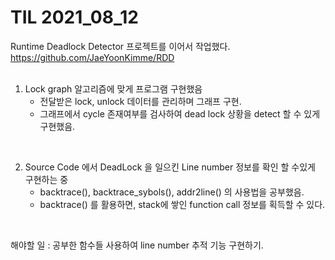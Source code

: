 # TIL 2021_08_12

Runtime Deadlock Detector 프로젝트를 이어서 작업했다.  
https://github.com/JaeYoonKimme/RDD   
<br>  

1. Lock graph 알고리즘에 맞게 프로그램 구현했음  
    - 전달받은 lock, unlock 데이터를 관리하며 그래프 구현.  
    - 그래프에서 cycle 존재여부를 검사하여 dead lock 상황을 detect 할 수 있게 구현했음.  
<br>

2. Source Code 에서 DeadLock 을 일으킨 Line number 정보를 확인 할 수있게 구현하는 중  
    - backtrace(), backtrace_sybols(), addr2line() 의 사용법을 공부했음. 
    - backtrace() 를 활용하면, stack에 쌓인 function call 정보를 획득할 수 있다. 

<br>

해야할 일 : 공부한 함수들 사용하여 line number 추적 기능 구현하기.



